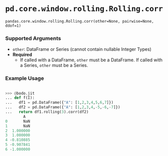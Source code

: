 # `pd.core.window.rolling.Rolling.corr`

`pandas.core.window.rolling.Rolling.corr(other=None, pairwise=None, ddof=1)`

### Supported Arguments

- `other`: DataFrame or Series (cannot contain nullable Integer Types)
- **Required**
  - If called with a DataFrame, `other` must be a DataFrame. If called with a Series, `other` must be a Series.

### Example Usage

```py

>>> @bodo.jit
... def f(I):
...   df1 = pd.DataFrame({"A": [1,2,3,4,5,6,7]})
...   df2 = pd.DataFrame({"A": [1,2,3,4,-5,-6,-7]})
...   return df1.rolling(3).corr(df2)
        A
0       NaN
1       NaN
2  1.000000
3  1.000000
4 -0.810885
5 -0.907841
6 -1.000000
```
